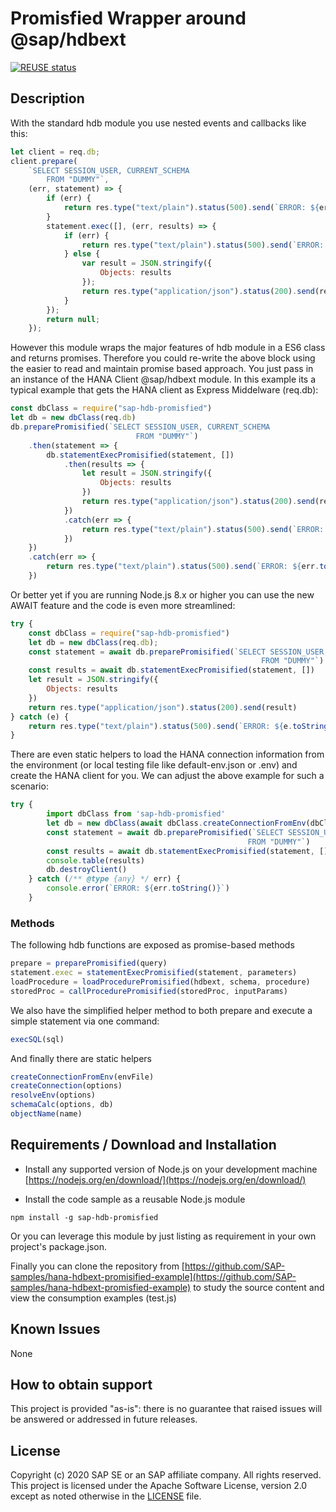 # Promisfied Wrapper around @sap/hdbext

[![REUSE status](https://api.reuse.software/badge/github.com/SAP-samples/hana-hdbext-promisfied-example)](https://api.reuse.software/info/github.com/SAP-samples/hana-hdbext-promisfied-example)

## Description

With the standard hdb module you use nested events and callbacks like this:

```JavaScript
let client = req.db;
client.prepare(
	`SELECT SESSION_USER, CURRENT_SCHEMA 
	    FROM "DUMMY"`,
	(err, statement) => {
		if (err) {
			return res.type("text/plain").status(500).send(`ERROR: ${err.toString()}`);
		}
		statement.exec([], (err, results) => {
			if (err) {
				return res.type("text/plain").status(500).send(`ERROR: ${err.toString()}`);
			} else {
				var result = JSON.stringify({
					Objects: results
				});
				return res.type("application/json").status(200).send(result);
			}
		});
		return null;
	});
```

However this module wraps the major features of hdb module in a ES6 class and returns promises. Therefore you could re-write the above block using the easier to read and maintain promise based approach.  You just pass in an instance of the HANA Client @sap/hdbext module. In this example its a typical example that gets the HANA client as Express Middelware (req.db):

```JavaScript
const dbClass = require("sap-hdb-promisfied")
let db = new dbClass(req.db)
db.preparePromisified(`SELECT SESSION_USER, CURRENT_SCHEMA 
				            FROM "DUMMY"`)
	.then(statement => {
		db.statementExecPromisified(statement, [])
			.then(results => {
				let result = JSON.stringify({
					Objects: results
				})
				return res.type("application/json").status(200).send(result)
			})
			.catch(err => {
				return res.type("text/plain").status(500).send(`ERROR: ${err.toString()}`)
			})
	})
	.catch(err => {
		return res.type("text/plain").status(500).send(`ERROR: ${err.toString()}`)
	})
```

Or better yet if you are running Node.js 8.x or higher you can use the new AWAIT feature and the code is even more streamlined:

```JavaScript
try {
	const dbClass = require("sap-hdb-promisfied")
	let db = new dbClass(req.db);
	const statement = await db.preparePromisified(`SELECT SESSION_USER, CURRENT_SCHEMA 
				            							FROM "DUMMY"`)
	const results = await db.statementExecPromisified(statement, [])
	let result = JSON.stringify({
		Objects: results
	})
	return res.type("application/json").status(200).send(result)
} catch (e) {
	return res.type("text/plain").status(500).send(`ERROR: ${e.toString()}`)
}
```

There are even static helpers to load the HANA connection information from the environment (or local testing file like default-env.json or .env) and create the HANA client for you.  We can adjust the above example for such a scenario:

```JavaScript
try {
	    import dbClass from 'sap-hdb-promisfied'
        let db = new dbClass(await dbClass.createConnectionFromEnv(dbClass.resolveEnv(null)))
        const statement = await db.preparePromisified(`SELECT SESSION_USER, CURRENT_SCHEMA 
                                                     FROM "DUMMY"`)
        const results = await db.statementExecPromisified(statement, [])
        console.table(results)
        db.destroyClient()
    } catch (/** @type {any} */ err) {
        console.error(`ERROR: ${err.toString()}`)
    }
```

### Methods

The following hdb functions are exposed as promise-based methods

```JavaScript
prepare = preparePromisified(query)
statement.exec = statementExecPromisified(statement, parameters)
loadProcedure = loadProcedurePromisified(hdbext, schema, procedure)
storedProc = callProcedurePromisified(storedProc, inputParams)
```

We also have the simplified helper method to both prepare and execute a simple statement via one command:

```JavaScript
execSQL(sql)
```

And finally there are static helpers

```JavaScript
createConnectionFromEnv(envFile)
createConnection(options)
resolveEnv(options)
schemaCalc(options, db)
objectName(name)
```

## Requirements / Download and Installation

* Install any supported version of Node.js on your development machine [https://nodejs.org/en/download/](https://nodejs.org/en/download/)

* Install the code sample as a reusable Node.js module

```shell
npm install -g sap-hdb-promisfied
```

Or you can leverage this module by just listing as requirement in your own project's package.json.

Finally you can clone the repository from [https://github.com/SAP-samples/hana-hdbext-promisified-example](https://github.com/SAP-samples/hana-hdbext-promisfied-example) to study the source content and view the consumption examples (test.js)

## Known Issues

None

## How to obtain support

This project is provided "as-is": there is no guarantee that raised issues will be answered or addressed in future releases.

## License

Copyright (c) 2020 SAP SE or an SAP affiliate company. All rights reserved. This project is licensed under the Apache Software License, version 2.0 except as noted otherwise in the [LICENSE](LICENSES/Apache-2.0.txt) file.

